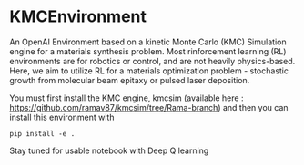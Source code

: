 # KMCEnvironment

An OpenAI Environment based on a kinetic Monte Carlo (KMC) Simulation engine for a materials synthesis problem. Most rinforcement learning (RL) environments are for robotics or control, and are not heavily physics-based. Here, we aim to utilize RL for a  materials optimization problem - stochastic growth from molecular beam epitaxy or pulsed laser deposition. 

You must first install the KMC engine, kmcsim (available here : https://github.com/ramav87/kmcsim/tree/Rama-branch) and then you can install this environment with 

```pip install -e .```

Stay tuned for usable notebook with Deep Q learning 
